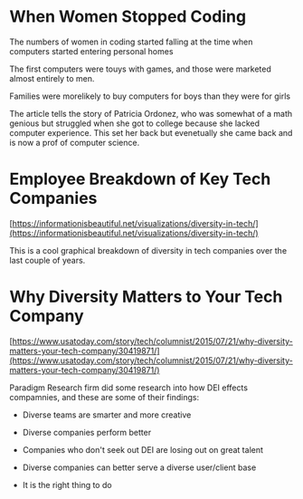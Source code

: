 # **When Women Stopped Coding**

The numbers of women in coding started falling at the time when computers started entering personal homes

The first computers were touys with games, and those were marketed almost entirely to men.

Families were morelikely to buy computers for boys than they were for girls

The article tells the story of Patricia Ordonez, who was somewhat of a math genious but struggled when she got to college because she lacked computer experience. This set her back but evenetually she came back and is now a prof of computer science.

# **Employee Breakdown of Key Tech Companies**

[https://informationisbeautiful.net/visualizations/diversity-in-tech/](https://informationisbeautiful.net/visualizations/diversity-in-tech/)

This is a cool graphical breakdown of diversity in tech companies over the last couple of years.

# **Why Diversity Matters to Your Tech Company**

[https://www.usatoday.com/story/tech/columnist/2015/07/21/why-diversity-matters-your-tech-company/30419871/](https://www.usatoday.com/story/tech/columnist/2015/07/21/why-diversity-matters-your-tech-company/30419871/)

Paradigm Research firm did some research into how DEI effects compamnies, and these are some of their findings:

- Diverse teams are smarter and more creative

- Diverse companies perform better

- Companies who don't seek out DEI are losing out on great talent

- Diverse companies can better serve a diverse user/client base

- It is the right thing to do